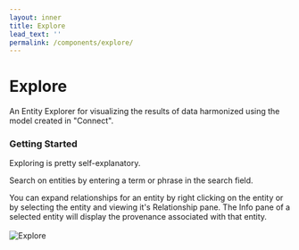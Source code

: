 ```yaml
---
layout: inner
title: Explore
lead_text: ''
permalink: /components/explore/
---
```


# Explore

An Entity Explorer for visualizing the results of data harmonized using the model created in "Connect".

### Getting Started

Exploring is pretty self-explanatory.  

Search on entities by entering a term or phrase in the search field.  

You can expand relationships for an entity by right clicking on the entity or by selecting the entity and viewing it's Relationship pane. The Info pane of a selected entity will display the provenance associated with that entity.
<br><br> 
![Explore](/envision/images/ExploreGH.png)
<br><br>

